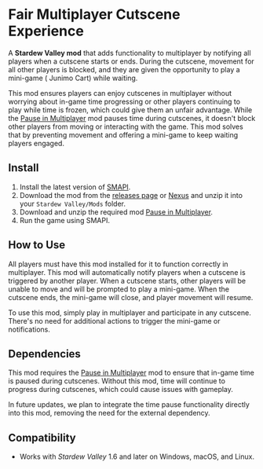 # Fair Multiplayer Cutscene Experience

A **Stardew Valley mod** that adds functionality to multiplayer by notifying all players when a cutscene starts or ends.
During the cutscene, movement for all other players is blocked, and they are given the opportunity to play a mini-game (
Junimo Cart) while waiting.

This mod ensures players can enjoy cutscenes in multiplayer without worrying about in-game time progressing or other
players continuing to play while time is frozen, which could give them an unfair advantage. While
the [Pause in Multiplayer](https://www.nexusmods.com/stardewvalley/mods/21327) mod pauses time during cutscenes, it
doesn't block other players from moving or interacting with the game. This mod solves that by preventing movement and
offering a mini-game to keep waiting players engaged.

## Install

1. Install the latest version of [SMAPI](https://smapi.io).
2. Download the mod from the [releases page](https://github.com/HarkushaVlad/MultiplayerCutsceneNotification/releases) or [Nexus](https://www.nexusmods.com/stardewvalley/mods/29913/)
   and unzip it into your `Stardew Valley/Mods` folder.
3. Download and unzip the required mod [Pause in Multiplayer](https://www.nexusmods.com/stardewvalley/mods/21327).
4. Run the game using SMAPI.

## How to Use

All players must have this mod installed for it to function correctly in multiplayer. This mod will automatically notify
players when a cutscene is triggered by another player. When a cutscene starts, other players will be unable to move and
will be prompted to play a mini-game. When the cutscene ends, the mini-game will close, and player movement will resume.

To use this mod, simply play in multiplayer and participate in any cutscene. There's no need for additional actions to
trigger the mini-game or notifications.

## Dependencies

This mod requires the [Pause in Multiplayer](https://www.nexusmods.com/stardewvalley/mods/21327) mod to ensure that
in-game time is paused during cutscenes. Without this mod, time will continue to progress during cutscenes, which could
cause issues with gameplay.

In future updates, we plan to integrate the time pause functionality directly into this mod, removing the need for the
external dependency.

## Compatibility

- Works with *Stardew Valley* 1.6 and later on Windows, macOS, and Linux.
